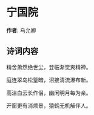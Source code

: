 # 宁国院

**作者**: 乌允卿

## 诗词内容

精舍萧然绝世尘，登临渐觉爽精神。

庭连翠岛松篁暗，沼接清流瀑布新。

高洁白云长作侣，幽闲明月每为亲。

开窗更有消烦景，猿鹤无机解伴人。

